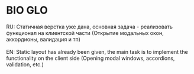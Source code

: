 # BIO GLO
RU:
Статичная верстка уже дана, основная задача - реализовать функционал на клиентской части (Открытие модальных окон, аккордионы, валидация и тп) <br> <br>
EN:
Static layout has already been given, the main task is to implement the functionality on the client side (Opening modal windows, accordions, validation, etc.)
